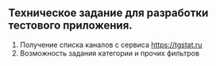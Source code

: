 ## Техническое задание для разработки тестового приложения.

1. Получение списка каналов с сервиса https://tgstat.ru
2. Возможность задания категории и прочих фильтров